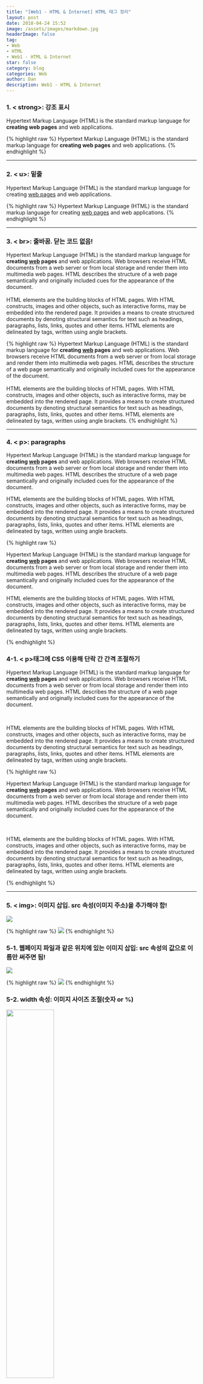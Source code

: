 ```yaml
---
title: "[Web1 - HTML & Internet] HTML 태그 정리"
layout: post
date: 2018-04-24 15:52
image: /assets/images/markdown.jpg
headerImage: false
tag:
- Web
- HTML
- Web1 - HTML & Internet
star: false
category: blog
categories: Web
author: Dan
description: Web1 - HTML & Internet
---
```


### 1. < strong>: 강조 표시

Hypertext Markup Language (HTML) is the standard markup language for <strong>creating web pages</strong> and web applications.

{% highlight raw %}
Hypertext Markup Language (HTML) is the standard markup language for <strong>creating web pages</strong> and web applications.
{% endhighlight %}

---
### 2. < u>: 밑줄

Hypertext Markup Language (HTML) is the standard markup language for creating <u>web pages</u> and web applications.

{% highlight raw %}
Hypertext Markup Language (HTML) is the standard markup language for creating <u>web pages</u> and web applications.
{% endhighlight %}

---
### 3. < br>: 줄바꿈. 닫는 코드 없음!

Hypertext Markup Language (HTML) is the standard markup language for <strong>creating <u>web</u> pages</strong> and web applications. Web browsers receive HTML documents from a web server or from local storage and render them into multimedia web pages. HTML describes the structure of a web page semantically and originally included cues for the appearance of the document.<br><br>HTML elements are the building blocks of HTML pages. With HTML constructs, images and other objects, such as interactive forms, may be embedded into the rendered page. It provides a means to create structured documents by denoting structural semantics for text such as headings, paragraphs, lists, links, quotes and other items. HTML elements are delineated by tags, written using angle brackets.

{% highlight raw %}
Hypertext Markup Language (HTML) is the standard markup language for <strong>creating <u>web</u> pages</strong> and web applications. Web browsers receive HTML documents from a web server or from local storage and render them into multimedia web pages. HTML describes the structure of a web page semantically and originally included cues for the appearance of the document.<br><br>HTML elements are the building blocks of HTML pages. With HTML constructs, images and other objects, such as interactive forms, may be embedded into the rendered page. It provides a means to create structured documents by denoting structural semantics for text such as headings, paragraphs, lists, links, quotes and other items. HTML elements are delineated by tags, written using angle brackets.
{% endhighlight %}

---
### 4. < p>: paragraphs

<p>Hypertext Markup Language (HTML) is the standard markup language for <strong>creating <u>web</u> pages</strong> and web applications. Web browsers receive HTML documents from a web server or from local storage and render them into multimedia web pages. HTML describes the structure of a web page semantically and originally included cues for the appearance of the document.</p><p>HTML elements are the building blocks of HTML pages. With HTML constructs, images and other objects, such as interactive forms, may be embedded into the rendered page. It provides a means to create structured documents by denoting structural semantics for text such as headings, paragraphs, lists, links, quotes and other items. HTML elements are delineated by tags, written using angle brackets. </p>

{% highlight raw %}
<p>Hypertext Markup Language (HTML) is the standard markup language for <strong>creating <u>web</u> pages</strong> and web applications. Web browsers receive HTML documents from a web server or from local storage and render them into multimedia web pages. HTML describes the structure of a web page semantically and originally included cues for the appearance of the document.</p><p>HTML elements are the building blocks of HTML pages. With HTML constructs, images and other objects, such as interactive forms, may be embedded into the rendered page. It provides a means to create structured documents by denoting structural semantics for text such as headings, paragraphs, lists, links, quotes and other items. HTML elements are delineated by tags, written using angle brackets. </p>
{% endhighlight %}

### 4-1. < p>태그에 CSS 이용해 단락 간 간격 조절하기

<p>Hypertext Markup Language (HTML) is the standard markup language for <strong>creating <u>web</u> pages</strong> and web applications. Web browsers receive HTML documents from a web server or from local storage and render them into multimedia web pages. HTML describes the structure of a web page semantically and originally included cues for the appearance of the document.</p><p style="margin-top:45px;">HTML elements are the building blocks of HTML pages. With HTML constructs, images and other objects, such as interactive forms, may be embedded into the rendered page. It provides a means to create structured documents by denoting structural semantics for text such as headings, paragraphs, lists, links, quotes and other items. HTML elements are delineated by tags, written using angle brackets. </p>

{% highlight raw %}
<p>Hypertext Markup Language (HTML) is the standard markup language for <strong>creating <u>web</u> pages</strong> and web applications. Web browsers receive HTML documents from a web server or from local storage and render them into multimedia web pages. HTML describes the structure of a web page semantically and originally included cues for the appearance of the document.</p><p style="margin-top:45px;">HTML elements are the building blocks of HTML pages. With HTML constructs, images and other objects, such as interactive forms, may be embedded into the rendered page. It provides a means to create structured documents by denoting structural semantics for text such as headings, paragraphs, lists, links, quotes and other items. HTML elements are delineated by tags, written using angle brackets. </p>
{% endhighlight %}

---
### 5. < img>: 이미지 삽입. src 속성(이미지 주소)을 추가해야 함!

<img src="https://s3-ap-northeast-2.amazonaws.com/opentutorials-user-file/module/3135/7648.png">

{% highlight raw %}
<img src="https://s3-ap-northeast-2.amazonaws.com/opentutorials-user-file/module/3135/7648.png">
{% endhighlight %}

### 5-1. 웹페이지 파일과 같은 위치에 있는 이미지 삽입: src 속성의 값으로 이름만 써주면 됨!

<img src="/assets/images/profile.jpg">

{% highlight raw %}
<img src="/assets/images/profile.jpg">
{% endhighlight %}

### 5-2. width 속성: 이미지 사이즈 조절(숫자 or %)

<img src="https://s3-ap-northeast-2.amazonaws.com/opentutorials-user-file/module/3135/7648.png" width="50%">

{% highlight raw %}
<img src="https://s3-ap-northeast-2.amazonaws.com/opentutorials-user-file/module/3135/7648.png" width="50%">
{% endhighlight %}

---
### 6. < li>: 리스트

<li>1. HTML</li>
<li>2. CSS</li>
<li>3. JavaScript</li>

{% highlight raw %}
<li>1. HTML</li>
<li>2. CSS</li>
<li>3. JavaScript</li>
{% endhighlight %}

### 6-1. < ul>: undordered list

<ul>
<li>1. HTML</li>
<li>2. CSS</li>
<li>3. JavaScript</li>
</ul>

{% highlight raw %}
<ul>
<li>1. HTML</li>
<li>2. CSS</li>
<li>3. JavaScript</li>
</ul>
{% endhighlight %}

### 6-2. < ol>: ordered list

<ol>
  <li>HTML</li>
  <li>CSS</li>
  <li>JavaScript</li>
</ol>

{% highlight raw %}
<ol>
  <li>HTML</li>
  <li>CSS</li>
  <li>JavaScript</li>
</ol>
{% endhighlight %}

### 7. < title>: 웹페이지 제목 설정
### 8. < body>: 본문
### 9. < head>: 본문 설명

<!doctype html>
<html>
<head>
  <title>WEB1 - html</title>
  <meta charset="utf-8">
</head>

{% highlight raw %}
<!doctype html>
<html>
<head>
  <title>WEB1 - html</title>
  <meta charset="utf-8">
</head>
{% endhighlight %}

* < !doctype html>: 웹페이지가 HTML로 만들어졌음을 표현
* < meta charset="utf-8">: utf-8방식으로 작성되었음을 표현

---
### 10. < a>: 링크

<a href="https://www.w3.org/TR/html5/" target="_blank" title="html5 specification">Hypertext Markup Language (HTML)</a> is the standard markup language for <strong>creating <u>web</u> pages</strong> and web applications.

{% highlight raw %}
<a href="https://www.w3.org/TR/html5/" target="_blank" title="html5 specification">Hypertext Markup Language (HTML)</a> is the standard markup language for <strong>creating <u>web</u> pages</strong> and web applications.
{% endhighlight %}

* href: HyperText Reference의 약자
